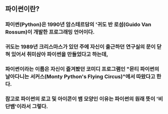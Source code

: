 ## 파이썬이란?
### 파이썬(Python)은 1990년 암스테르담의 '귀도 반 로섬(Guido Van Rossum)이 개발한 프로그래밍 언어이다.
### 귀도는 1989년 크리스마스가 있던 주에 자신이 출근하던 연구실의 문이 닫혀 있어서 취미삼아 파이썬을 만들었다고 하는데, 
### 파이썬이라는 이름은 자신이 즐겨봤던 코미디 프로그램인 "몬티 파이썬의 날아다니는 서커스(Monty Python's Flying Circus)"에서 따왔다고 한다.
### 참고로 파이썬의 로고 및 아이콘이 뱀 모양인 이유는 파이썬의 원래 뜻이 '비단뱀'이라서 그렇다.
